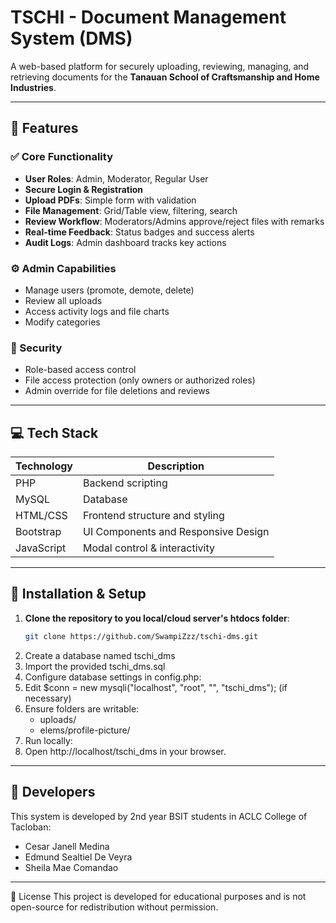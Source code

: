 # TSCHI - Document Management System (DMS)

A web-based platform for securely uploading, reviewing, managing, and retrieving documents for the **Tanauan School of Craftsmanship and Home Industries**.

---

## 📌 Features

### ✅ Core Functionality
- **User Roles**: Admin, Moderator, Regular User
- **Secure Login & Registration**
- **Upload PDFs**: Simple form with validation
- **File Management**: Grid/Table view, filtering, search
- **Review Workflow**: Moderators/Admins approve/reject files with remarks
- **Real-time Feedback**: Status badges and success alerts
- **Audit Logs**: Admin dashboard tracks key actions

### ⚙️ Admin Capabilities
- Manage users (promote, demote, delete)
- Review all uploads
- Access activity logs and file charts
- Modify categories

### 🔐 Security
- Role-based access control
- File access protection (only owners or authorized roles)
- Admin override for file deletions and reviews

----------------------

## 💻 Tech Stack

| Technology | Description                         |
|------------|-------------------------------------|
| PHP        | Backend scripting                   |
| MySQL      | Database                            |
| HTML/CSS   | Frontend structure and styling      |
| Bootstrap  | UI Components and Responsive Design |
| JavaScript | Modal control & interactivity       |

----------------------

## 🚀 Installation & Setup

1. **Clone the repository to you local/cloud server's htdocs folder**:
   ```bash
   git clone https://github.com/SwampiZzz/tschi-dms.git
2. Create a database named tschi_dms
3. Import the provided tschi_dms.sql
4. Configure database settings in config.php:
5. Edit $conn = new mysqli("localhost", "root", "", "tschi_dms"); (if necessary)
6. Ensure folders are writable:
   - uploads/
   - elems/profile-picture/
7. Run locally:
8. Open http://localhost/tschi_dms in your browser.
----------------------
## 👤 Developers

This system is developed by 2nd year BSIT students in ACLC College of Tacloban:
- Cesar Janell Medina
- Edmund Sealtiel De Veyra
- Sheila Mae Comandao
----------------------
📄 License
This project is developed for educational purposes and is not open-source for redistribution without permission.
